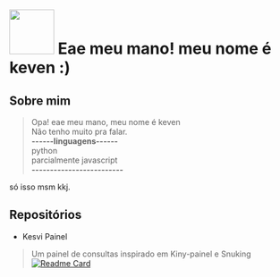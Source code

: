 

# <img src="https://user-images.githubusercontent.com/64850377/133505344-296d1252-2314-4f52-84d0-e044ef38848d.jpg" width="80" height="80" /> Eae meu mano! meu nome é keven :)



## Sobre mim
> Opa! eae meu mano, meu nome é keven<br>
Não tenho muito pra falar.<br>
**------linguagens------**<br>
python<br>
parcialmente javascript<br>
**-------------------------**<br>





só isso msm kkj.

## Repositórios
- Kesvi Painel
> Um painel de consultas inspirado em Kiny-painel e Snuking
[![Readme Card](https://github-readme-stats.vercel.app/api/pin/?username=keven6r738882&repo=kesvipainel)](https://github.com/keven6r738882/kesvipainel)





